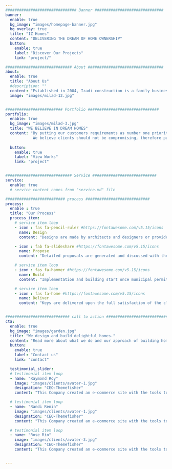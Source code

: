 ```yaml
---
############################### Banner ##############################
banner:
  enable: true
  bg_image: "images/homepage-banner.jpg"
  bg_overlay: true
  title: "IZ Homes"
  content: "DELIVERING THE DREAM OF HOME OWNERSHIP"
  button:
    enable: true
    label: "Discover Our Projects"
    link: "project/"

############################# About #################################
about:
  enable: true
  title: "About Us"
  #description: ""
  content: "Established in 2004, Izadi construction is a family business with projects and experience ranging in different areas of the world. After great success stories and helping multiple families build and live in their dream homes, Izadis focussed on the Canadian west coast starting 2010’s, building strong reputation throughout the years."
  image: "images/milad-12.jpg"


######################### Portfolio ###############################
portfolio:
  enable: true
  bg_image: "images/milad-3.jpg"
  title: "WE BELIEVE IN DREAM HOMES"
  content: "By putting our customers requirements as number one priority, we are constantly striving to translate your unique tastes and aspirations into your dream home. By taking away all the headache and municipal legal communications, we make the experience a stress-free delightful one. 
            We believe clients should not be compromising, therefore pushing to get them the home they dream of is our goal."
            
  button:
    enable: true
    label: "View Works"
    link: "project"


############################# Service ############################
service:
  enable: true
  # service content comes from "service.md" file

########################## process ############################
process:
  enable : true
  title: "Our Process"
  process_item:
    # service item loop
    - icon : fas fa-pencil-ruler #https://fontawesome.com/v5.15/icons
      name: Design
      content: "Designs are made by architects and designers or provided by client"

    - icon : fab fa-slideshare #https://fontawesome.com/v5.15/icons
      name: Propose
      content: "Detailed proposals are generated and discussed with the client"

    # service item loop
    - icon : fas fa-hammer #https://fontawesome.com/v5.15/icons
      name: Build
      content: "Implementation and building start once municipal permits are granted"

    # service item loop
    - icon : fas fa-home #https://fontawesome.com/v5.15/icons
      name: Deliver
      content: "Keys are delivered upon the full satisfaction of the client"


############################ call to action ###########################
cta:
  enable: true
  bg_image: "images/garden.jpg"
  title: "We design and build delightful homes."
  content: "Read more about what we do and our approach of building homes. Judge for yourself the work and results <br> we’ve achieved throughout our previous projects, and reach out to our highly experienced team who would <br> love to help you design and build your next home."
  button:
    enable: true
    label: "Contact us"
    link: "contact"

  testimonial_slider:
  # testimonial item loop
  - name: "Raymond Roy"
    image: "images/clients/avater-1.jpg"
    designation: "CEO-Themefisher"
    content: "This Company created an e-commerce site with the tools to make our business a success, with innovative ideas we feel that our site has unique elements that make us stand out from the crowd."

  # testimonial item loop
  - name: "Randi Renin"
    image: "images/clients/avater-1.jpg"
    designation: "CEO-Themefisher"
    content: "This Company created an e-commerce site with the tools to make our business a success, with innovative ideas we feel that our site has unique elements that make us stand out from the crowd."

  # testimonial item loop
  - name: "Rose Rio"
    image: "images/clients/avater-3.jpg"
    designation: "CEO-Themefisher"
    content: "This Company created an e-commerce site with the tools to make our business a success, with innovative ideas we feel that our site has unique elements that make us stand out from the crowd."


---
```

